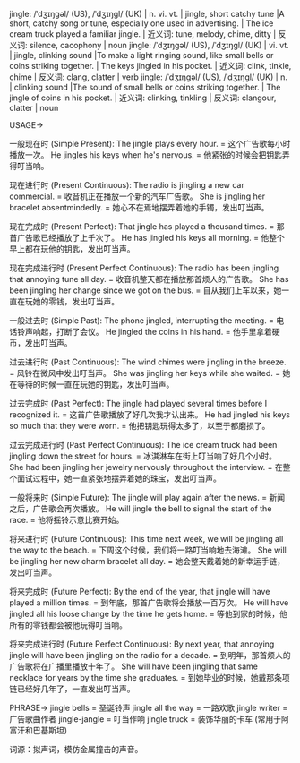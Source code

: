 jingle: /ˈdʒɪŋɡəl/ (US), /ˈdʒɪŋɡl/ (UK) | n. vi. vt. |  jingle, short catchy tune |A short, catchy song or tune, especially one used in advertising. | The ice cream truck played a familiar jingle. |  近义词: tune, melody, chime, ditty | 反义词: silence, cacophony | noun
jingle: /ˈdʒɪŋɡəl/ (US), /ˈdʒɪŋɡl/ (UK) | vi. vt. | jingle, clinking sound |To make a light ringing sound, like small bells or coins striking together. | The keys jingled in his pocket. | 近义词: clink, tinkle, chime | 反义词: clang, clatter | verb
jingle: /ˈdʒɪŋɡəl/ (US), /ˈdʒɪŋɡl/ (UK) | n. | clinking sound |The sound of small bells or coins striking together. | The jingle of coins in his pocket. | 近义词: clinking, tinkling | 反义词: clangour, clatter | noun


USAGE->

一般现在时 (Simple Present):
The jingle plays every hour. = 这个广告歌每小时播放一次。
He jingles his keys when he's nervous. = 他紧张的时候会把钥匙弄得叮当响。

现在进行时 (Present Continuous):
The radio is jingling a new car commercial. = 收音机正在播放一个新的汽车广告歌。
She is jingling her bracelet absentmindedly. = 她心不在焉地摆弄着她的手镯，发出叮当声。

现在完成时 (Present Perfect):
That jingle has played a thousand times. = 那首广告歌已经播放了上千次了。
He has jingled his keys all morning. = 他整个早上都在玩他的钥匙，发出叮当声。

现在完成进行时 (Present Perfect Continuous):
The radio has been jingling that annoying tune all day. = 收音机整天都在播放那首烦人的广告歌。
She has been jingling her change since we got on the bus. = 自从我们上车以来，她一直在玩她的零钱，发出叮当声。

一般过去时 (Simple Past):
The phone jingled, interrupting the meeting. = 电话铃声响起，打断了会议。
He jingled the coins in his hand. = 他手里拿着硬币，发出叮当声。

过去进行时 (Past Continuous):
The wind chimes were jingling in the breeze. = 风铃在微风中发出叮当声。
She was jingling her keys while she waited. = 她在等待的时候一直在玩她的钥匙，发出叮当声。

过去完成时 (Past Perfect):
The jingle had played several times before I recognized it. = 这首广告歌播放了好几次我才认出来。
He had jingled his keys so much that they were worn. = 他把钥匙玩得太多了，以至于都磨损了。

过去完成进行时 (Past Perfect Continuous):
The ice cream truck had been jingling down the street for hours. = 冰淇淋车在街上叮当响了好几个小时。
She had been jingling her jewelry nervously throughout the interview. = 在整个面试过程中，她一直紧张地摆弄着她的珠宝，发出叮当声。


一般将来时 (Simple Future):
The jingle will play again after the news. = 新闻之后，广告歌会再次播放。
He will jingle the bell to signal the start of the race. = 他将摇铃示意比赛开始。


将来进行时 (Future Continuous):
This time next week, we will be jingling all the way to the beach. = 下周这个时候，我们将一路叮当响地去海滩。
She will be jingling her new charm bracelet all day. = 她会整天戴着她的新幸运手链，发出叮当声。

将来完成时 (Future Perfect):
By the end of the year, that jingle will have played a million times. = 到年底，那首广告歌将会播放一百万次。
He will have jingled all his loose change by the time he gets home. = 等他到家的时候，他所有的零钱都会被他玩得叮当响。


将来完成进行时 (Future Perfect Continuous):
By next year, that annoying jingle will have been jingling on the radio for a decade. = 到明年，那首烦人的广告歌将在广播里播放十年了。
She will have been jingling that same necklace for years by the time she graduates. = 到她毕业的时候，她戴那条项链已经好几年了，一直发出叮当声。


PHRASE->
jingle bells = 圣诞铃声
jingle all the way = 一路欢歌
jingle writer = 广告歌曲作者
jingle-jangle = 叮当作响
jingle truck = 装饰华丽的卡车 (常用于阿富汗和巴基斯坦)


词源：拟声词，模仿金属撞击的声音。
